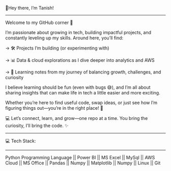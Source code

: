 👋Hey there, I’m Tanish!
__________________________________________________________________________________________________________________________________________________________________________________________________________________
Welcome to my GitHub corner 🚀

I’m passionate about growing in tech, building impactful projects, and constantly leveling up my skills. Around here, you’ll find:

-> 🛠️ Projects I’m building (or experimenting with)

-> 📊 Data & cloud explorations as I dive deeper into analytics and AWS

-> 🌱 Learning notes from my journey of balancing growth, challenges, and curiosity

I believe learning should be fun (even with bugs 😅), and I’m all about sharing insights that can make life in tech a little easier and more exciting.

Whether you’re here to find useful code, swap ideas, or just see how I’m figuring things out—you’re in the right place! 🫶

💻 Let’s connect, learn, and grow—one repo at a time.
You bring the curiosity, I’ll bring the code. ✨
____________________________________________________________________________________________________________________________________________________________________________________________________________________
💻 Tech Stack:
____________________________________________________________________________________________________________________________________________________________________________________________________________________
Python Programming Language || Power BI || MS Excel || MySql || AWS Cloud || MS Office || Pandas || Numpy || Matplotlib || Numpy || Linux ||
Git
